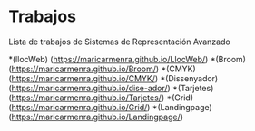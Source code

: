 # Trabajos
Lista de trabajos de Sistemas de Representación Avanzado

*(llocWeb) (https://maricarmenra.github.io/LlocWeb/)
*(Broom) (https://maricarmenra.github.io/Broom/)
*(CMYK)(https://maricarmenra.github.io/CMYK/)
*(Dissenyador) (https://maricarmenra.github.io/dise-ador/)
*(Tarjetes) (https://maricarmenra.github.io/Tarjetes/)
*(Grid) (https://maricarmenra.github.io/Grid/)
*(Landingpage) (https://maricarmenra.github.io/Landingpage/)
